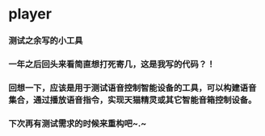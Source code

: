 # player

### 测试之余写的小工具

### 一年之后回头来看简直想打死寄几，这是我写的代码？！

### 回想一下，应该是用于测试语音控制智能设备的工具，可以构建语音集合，通过播放语音指令，实现天猫精灵或其它智能音箱控制设备。

### 下次再有测试需求的时候来重构吧~.~
